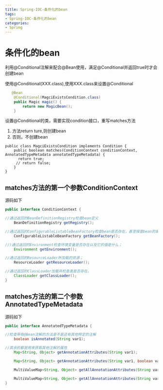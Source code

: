 ```yaml
---
title: Spring-IOC-条件化的bean
tags: 
- Spring-IOC-条件化的bean
categories: 
- Spring 
---
```


# 条件化的bean

利用@Conditional注解来配合@Bean使用，满足@Conditional并返回true时才会创建bean  

使用@Conditional(XXX.class),使用XXX.class来设置@Conditional
```java
   @Bean
    @Conditional(MagciExistsCondition.class)
    public Magic magic() {
        return new MagicBean();
    }
```
设置@Conditional的类，需要实现condition接口，重写matches方法
1. 方法return ture,则创建bean
2. 否则，不创建bean
```
public class MagciExistsCondition implements Condition {
    public boolean matches(ConditionContext conditionContext, AnnotatedTypeMetadata annotatedTypeMetadata) {
      return true;
     // return false;
    }
}
```

## matches方法的第一个参数ConditionContext
源码如下
```java
public interface ConditionContext {

//通过返回的BeanDefinitionRegistry检查bean定义
    BeanDefinitionRegistry getRegistry();

//通过返回的ConfigurableListableBeanFactory检查bean是否存在，甚至探查bean的属性
    ConfigurableListableBeanFactory getBeanFactory();

//)通过返回的Environment检查环境变量是否存在以及它的值是什么；
    Environment getEnvironment();

//通过返回的ResourceLoader所加载的资源；
    ResourceLoader getResourceLoader();

//通过返回的ClassLoader加载并检查类是否存在。
    ClassLoader getClassLoader();
}
```
## matches方法的第二个参数AnnotatedTypeMetadata
源码如下
```java
public interface AnnotatedTypeMetadata {

//检查带有@Bean注解的方法是不是还有其他特定的注解
    boolean isAnnotated(String var1);

//其余的都是用来获取其他注解的属性
    Map<String, Object> getAnnotationAttributes(String var1);

    Map<String, Object> getAnnotationAttributes(String var1, boolean var2);

    MultiValueMap<String, Object> getAllAnnotationAttributes(String var1);

    MultiValueMap<String, Object> getAllAnnotationAttributes(String var1, boolean var2);
}
```


